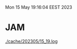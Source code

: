 Mon 15 May 19:16:04 EEST 2023
# JAM
<a href='./cache/202305/15_19.log'>./cache/202305/15_19.log</a>
